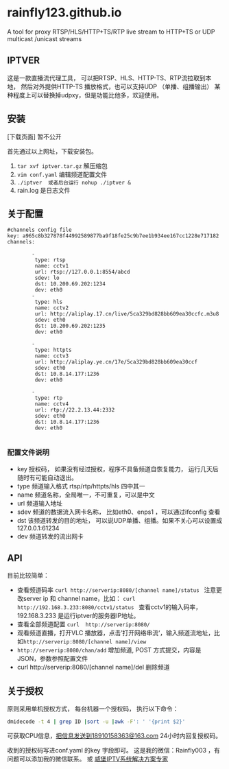# rainfly123.github.io
A tool for proxy RTSP/HLS/HTTP+TS/RTP live stream to HTTP+TS  or UDP  multicast /unicast streams
## IPTVER
这是一款直播流代理工具， 可以把RTSP、HLS、HTTP-TS、RTP流拉取到本地， 然后对外提供HTTP-TS 播放格式，也可以支持UDP （单播、组播输出）
某种程度上可以替换掉udpxy，但是功能比他多，欢迎使用。
## 安装

[下载页面]
暂不公开

首先通过以上网址，下载安装包。
1.  `tar xvf iptver.tar.gz` 解压缩包
2.  `vim conf.yaml`  编辑频道配置文件
3. `./iptver  或者后台运行 nohup ./iptver &` 
4. rain.log 是日志文件

## 关于配置

```
#channels config file
key: a965c8b327878f44992589877ba9f18fe25c9b7ee1b934ee167cc1228e717182
channels:

        - 
         type: rtsp
         name: cctv1
         url: rtsp://127.0.0.1:8554/abcd
         sdev: lo
         dst: 10.200.69.202:1234
         dev: eth0
        - 
         type: hls
         name: cctv2
         url: http://aliplay.17.cn/live/5ca329bd828bb609ea30ccfc.m3u8
         sdev: eth0
         dst: 10.200.69.202:1235
         dev: eth0

        - 
         type: httpts
         name: cctv3
         url: http://aliplay.ye.cn/17e/5ca329bd828bb609ea30ccf
         sdev: eth0
         dst: 10.8.14.177:1236
         dev: eth0

        - 
         type: rtp
         name: cctv4
         url: rtp://22.2.13.44:2332
         sdev: eth0
         dst: 10.8.14.177:1236
         dev: eth0


```

 ### 配置文件说明
 - key 授权码， 如果没有经过授权，程序不具备频道自恢复能力， 运行几天后随时有可能自动退出。 
 - type 频道输入格式 rtsp/rtp/httpts/hls 四中其一
 - name 频道名称，全局唯一，不可重复，可以是中文
 - url 频道输入地址
 - sdev 频道的数据流入网卡名称， 比如eth0、enps1 ，可以通过ifconfig 查看
 - dst 该频道转发的目的地址， 可以说UDP单播、组播。如果不关心可以设置成127.0.0.1:61234
 - dev 频道转发的流出网卡
 
## API
目前比较简单：
 - 查看频道码率 `curl http://serverip:8080/[channel name]/status `
   注意更改server ip 和 channel name，比如：
 `curl http://192.168.3.233:8080/cctv1/status `
 查看cctv1的输入码率，192.168.3.233 是运行iptver的服务器IP地址。
 - 查看全部频道配置 `curl  http://serverip:8080/`
 - 观看频道直播，打开VLC 播放器，点击’打开网络串流‘，输入频道流地址，比如`http://serverip:8080/[channel name]/view `
 - `http://serverip:8080/chan/add` 增加频道, POST 方式提交，内容是JSON，参数参照配置文件
 - curl http://serverip:8080/[channel name]/del 删除频道
 
## 关于授权
 原则采用单机授权方式， 每台机器一个授权码，
执行以下命令：
```bash
dmidecode -t 4 | grep ID |sort -u |awk -F': ' '{print $2}'
```
可获取CPU信息，把信息发送到18910158363@163.com  24小时内回复授权码。

收到的授权码写进conf.yaml 的key 字段即可。
这是我的微信：Rainfly003 ，有问题可以添加我的微信联系。 
或 [威堡IPTV系统解决方案专家](http://www.wephd.net/)


